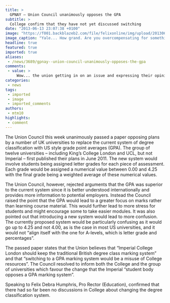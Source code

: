 ```yaml
---
title: >
  GPNAY – Union Council unanimously opposes the GPA
subtitle: >
  College confirm that they have not yet discussed switching
date: "2013-06-13 23:07:38 +0100"
image: "https://f001.backblazeb2.com/file/felixonline/img/upload/201306140007-tna08-yale-university.jpg"
image_caption: "Yale... How grand. Are you overcompensating for something?"
headline: true
featured: true
imported: true
aliases:
 - /news/3689/gpnay--union-council-unanimously-opposes-the-gpa
comments:
 - value: >
     Wow... the union getting in on an issue and expressing their opinion before college have made their decision and decided they don't care what we think. Good work!
categories:
 - news
tags:
 - imported
 - image
 - imported_comments
authors:
 - mtm10
highlights:
 - comment
---
```


The Union Council this week unanimously passed a paper opposing plans by a number of UK universities to replace the current system of degree classification with US style grade point averages (GPA). The group of twelve universities – including King’s College London and UCL, but not Imperial – first published their plans in June 2011. The new system would involve students being assigned letter grades for each piece of assessment. Each grade would be assigned a numerical value between 0.00 and 4.25 with the final grade being a weighted average of these numerical values.

The Union Council, however, rejected arguments that the GPA was superior to the current system since it is better understood internationally and provides more information to potential employers. Instead the Council raised the point that the GPA would lead to a greater focus on marks rather than learning course material. This would further lead to more stress for students and might encourage some to take easier modules. It was also pointed out that introducing a new system would lead to more confusion. The currently proposed system would be particularly confusing as it would go up to 4.25 and not 4.00, as is the case in most US universities, and it would not “align itself with the one for A-levels, which is letter grade and percentages”.

The passed paper states that the Union believes that “Imperial College London should keep the traditional British degree class marking system” and that “switching to a GPA marking system would be a misuse of College resources”. The Council resolved to inform both the College and the group of universities which favour the change that the Imperial “student body opposes a GPA marking system”.

Speaking to Felix Debra Humphris, Pro Rector (Education), confirmed that there had so far been no discussions in College about changing the degree classification system.
